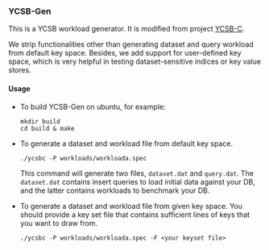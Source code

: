 ### YCSB-Gen

This is a YCSB workload generator. It is modified from project [YCSB-C](https://github.com/basicthinker/YCSB-C). 

We strip functionalities other than generating dataset and query workload from default key space. Besides, we add support for user-defined key space, which is very helpful in testing dataset-sensitive indices or key value stores.

#### Usage

- To build YCSB-Gen on ubuntu, for example:

  ```shell
  mkdir build
  cd build & make
  ```

- To generate a dataset and workload file from default key space.

  ```shell
  ./ycsbc -P workloads/workloada.spec
  ```

  This command will generate two files, `dataset.dat` and `query.dat`. The `dataset.dat` contains insert queries to load initial data against your DB, and the latter contains workloads to benchmark your DB.

- To generate a dataset and workload file from given key space. You should provide a key set file that contains sufficient lines of keys that you want to draw from.

  ```shell
  ./ycsbc -P workloads/workloada.spec -F <your keyset file>
  ```

